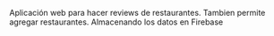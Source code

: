 Aplicación web para hacer reviews de restaurantes. Tambien permite agregar restaurantes. Almacenando los datos en Firebase
